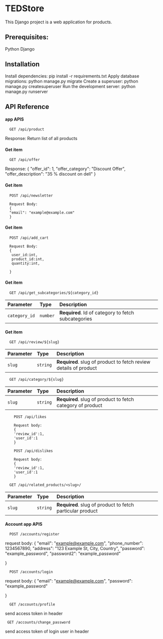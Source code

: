 
# TEDStore

This Django project is a web application for products.




## Prerequisites:
Python
Django


## Installation

Install dependencies: pip install -r requirements.txt
Apply database migrations: python manage.py migrate
Create a superuser: python manage.py createsuperuser
Run the development server: python manage.py runserver


    
## API Reference

#### app APIS

```http
  GET /api/product
```
Response: Return list of all products

#### Get item

```http
  GET /api/offer
```

 Response: 
 {
        "offer_id": 1,
        "offer_category": "Discount Offer",
        "offer_description": "35 % discount on dell"
    }

#### Get item

```http
  POST /api/newsletter

  Request Body:
  {
  "email": "example@example.com"
  }
```

#### Get item

```http
  POST /api/add_cart

  Request Body:
  {
   user_id:int, 
   product_id:int, 
   quantity:int,
  
  }
```

#### Get item

```http
  GET /api/get_subcategories/${category_id}
```

| Parameter | Type     | Description                       |
| :-------- | :------- | :-------------------------------- |
| `category_id`      | `number` | **Required**. Id of category to fetch subcategories |


#### Get item

```http
  GET /api/review/${slug}
```

| Parameter | Type     | Description                       |
| :-------- | :------- | :-------------------------------- |
| `slug`      | `string` | **Required**. slug of product to fetch review details of product |

```http
  GET /api/category/${slug}
```

| Parameter | Type     | Description                       |
| :-------- | :------- | :-------------------------------- |
| `slug`      | `string` | **Required**. slug of product to fetch category of product |


```http
    POST /api/likes

    Request body:
    {
    'review_id':1,
    'user_id':1    
    }
```
```http
    POST /api/dislikes

    Request body:
    {
    'review_id':1,
    'user_id':1    
    }
```

```http
  GET /api/related_products/<slug>/
```

| Parameter | Type     | Description                       |
| :-------- | :------- | :-------------------------------- |
| `slug`      | `string` | **Required**. slug of product to fetch particular product |


#### Account app APIS

```http
  POST /accounts/register
```
 request body:
 {
  "email": "example@example.com",
  "phone_number": 1234567890,
  "address": "123 Example St, City, Country",
  "password": "example_password",
  "password2": "example_password"
 
}

```http
  POST /accounts/login
```
 request body:
 {
  "email": "example@example.com",
  "password": "example_password"
 
}

```http
  GET /accounts/profile
```
 send access token in header

 ```http
  GET /accounts/change_password
```
 send access token of login user in header











